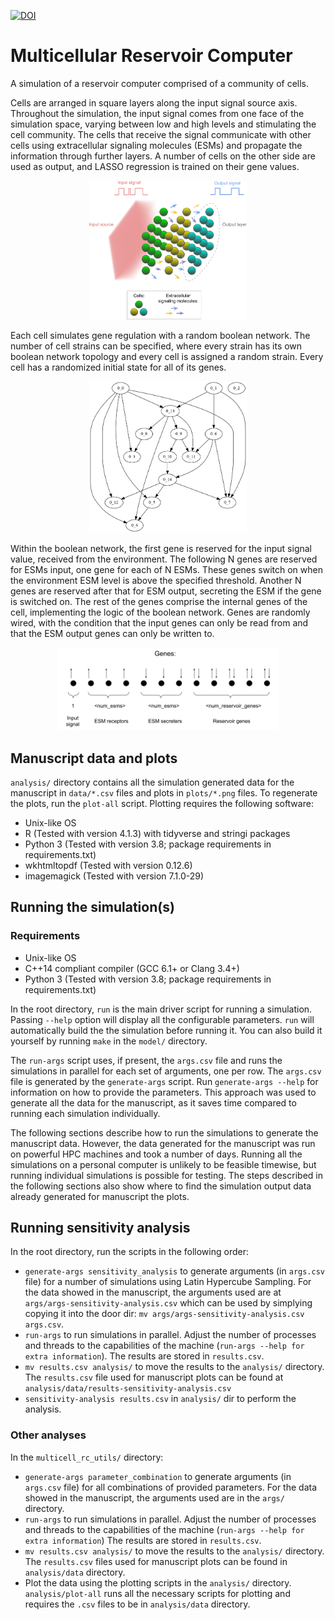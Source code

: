 [![DOI](https://zenodo.org/badge/270886541.svg)](https://zenodo.org/badge/latestdoi/270886541)

# Multicellular Reservoir Computer

A simulation of a reservoir computer comprised of a community of cells.

Cells are arranged in square layers along the input signal source axis. Throughout the simulation, the input signal comes from one face of the simulation space, varying between low and high levels and stimulating the cell community. The cells that receive the signal communicate with other cells using extracellular signaling molecules (ESMs) and propagate the information through further layers. A number of cells on the other side are used as output, and LASSO regression is trained on their gene values.

<p align="center">
<img src="res/cell_layers.png" alt="Cell layers" width="50%"/>
</p>

Each cell simulates gene regulation with a random boolean network. The number of cell strains can be specified, where every strain has its own boolean network topology and every cell is assigned a random strain. Every cell has a randomized initial state for all of its genes.

<p align="center">
<img src="res/gene_network.png" alt="Gene network" width="50%"/>
</p>

Within the boolean network, the first gene is reserved for the input signal value, received from the environment. The following N genes are reserved for ESMs input, one gene for each of N ESMs. These genes switch on when the environment ESM level is above the specified threshold. Another N genes are reserved after that for ESM output, secreting the ESM if the gene is switched on. The rest of the genes comprise the internal genes of the cell, implementing the logic of the boolean network. Genes are randomly wired, with the condition that the input genes can only be read from and that the ESM output genes can only be written to.

<p align="center">
<img src="res/gene_layout.png" alt="Gene layout" width="70%"/>
</p>

## Manuscript data and plots

`analysis/` directory contains all the simulation generated data for the manuscript in `data/*.csv` files and plots in `plots/*.png` files. To regenerate the plots, run the `plot-all` script. Plotting requires the following software:
- Unix-like OS
- R (Tested with version 4.1.3) with tidyverse and stringi packages
- Python 3 (Tested with version 3.8; package requirements in requirements.txt)
- wkhtmltopdf (Tested with version 0.12.6)
- imagemagick (Tested with version 7.1.0-29)

## Running the simulation(s)

### Requirements
- Unix-like OS
- C++14 compliant compiler (GCC 6.1+ or Clang 3.4+)
- Python 3 (Tested with version 3.8; package requirements in requirements.txt)

In the root directory, `run` is the main driver script for running a simulation. Passing `--help` option will display all the configurable parameters. `run` will automatically build the the simulation before running it. You can also build it yourself by running `make` in the `model/` directory.

The `run-args` script uses, if present, the `args.csv` file and runs the simulations in parallel for each set of arguments, one per row. The `args.csv` file is generated by the `generate-args` script. Run `generate-args --help` for information on how to provide the parameters. This approach was used to generate all the data for the manuscript, as it saves time compared to running each simulation individually.

The following sections describe how to run the simulations to generate the manuscript data. However, the data generated for the manuscript was run on powerful HPC machines and took a number of days. Running all the simulations on a personal computer is unlikely to be feasible timewise, but running individual simulations is possible for testing. The steps described in the following sections also show where to find the simulation output data already generated for manuscript the plots.

## Running sensitivity analysis

In the root directory, run the scripts in the following order:
- `generate-args sensitivity_analysis` to generate arguments (in `args.csv` file) for a number of simulations using Latin Hypercube Sampling. For the data showed in the manuscript, the arguments used are at `args/args-sensitivity-analysis.csv` which can be used by simplying copying it into the door dir: `mv args/args-sensitivity-analysis.csv args.csv`.
- `run-args` to run simulations in parallel. Adjust the number of processes and threads to the capabilities of the machine (`run-args --help for extra information`). The results are stored in `results.csv`.
- `mv results.csv analysis/` to move the results to the `analysis/` directory. The `results.csv` file used for manuscript plots can be found at `analysis/data/results-sensitivity-analysis.csv`
- `sensitivity-analysis results.csv` in `analysis/` dir to perform the analysis.

### Other analyses

In the `multicell_rc_utils/` directory:
- `generate-args parameter_combination` to generate arguments (in `args.csv` file) for all combinations of provided parameters. For the data showed in the manuscript, the arguments used are in the `args/` directory.
- `run-args` to run simulations in parallel. Adjust the number of processes and threads to the capabilities of the machine (`run-args --help for extra information`) The results are stored in `results.csv`.
- `mv results.csv analysis/` to move the results to the `analysis/` directory. The `results.csv` files used for manuscript plots can be found in `analysis/data` directory.
- Plot the data using the plotting scripts in the `analysis/` directory. `analysis/plot-all` runs all the necessary scripts for plotting and requires the `.csv` files to be in `analysis/data` directory.
